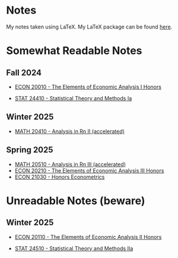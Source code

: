 # Notes

My notes taken using LaTeX.
My LaTeX package can be found [here](https://github.com/AdenChen27/latex).

# Somewhat Readable Notes

## Fall 2024
- [ECON 20010 - The Elements of Economic Analysis I Honors](https://github.com/AdenChen27/Notes/blob/main/ECON%2020010%20-%20The%20Elements%20of%20Economic%20Analysis%20I%20Honors.pdf)

- [STAT 24410 - Statistical Theory and Methods Ia](https://github.com/AdenChen27/Notes/blob/main/STAT%2024410%20-%20Statistical%20Theory%20and%20Methods%20Ia.pdf)

## Winter 2025
- [MATH 20410 - Analysis in Rn II (accelerated)](https://github.com/AdenChen27/Notes/blob/main/MATH%2020410%20-%20Analysis%20in%20Rn%20II%20(accelerated).pdf)

## Spring 2025
- [MATH 20510 - Analysis in Rn III (accelerated)](https://github.com/AdenChen27/Notes/blob/main/MATH%2020410%20-%20Analysis%20in%20Rn%20II%20(accelerated).pdf)
- [ECON 20210 - The Elements of Economic Analysis III Honors](https://github.com/AdenChen27/Notes/blob/main/ECON%2020210%20-%20The%20Elements%20of%20Economic%20Analysis%20III%20Honors.pdf)
- [ECON 21030 - Honors Econometrics](https://github.com/AdenChen27/Notes/blob/main/ECON%2021030%20-%20Honors%20Econometrics%20I.pdf)


# Unreadable Notes (beware)

## Winter 2025
- [ECON 20110 - The Elements of Economic Analysis II Honors](https://github.com/AdenChen27/Notes/blob/main/ECON%2020110%20-%20The%20Elements%20of%20Economic%20Analysis%20II%20Honors.pdf)

- [STAT 24510 - Statistical Theory and Methods IIa](https://github.com/AdenChen27/Notes/blob/main/STAT%2024510%20-%20Statistical%20Theory%20and%20Methods%20IIa.pdf)

